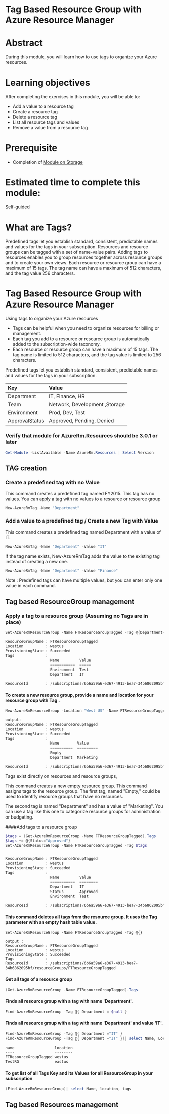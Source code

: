 # Tag Based Resource Group with Azure Resource Manager

# Abstract

During this module, you will learn how to use tags to organize your Azure resources.

# Learning objectives
After completing the exercises in this module, you will be able to:
* Add a value to a resource tag
* Create a resource tag
* Delete a resource tag
* List all resource tags and values
* Remove a value from a resource tag

# Prerequisite 
* Completion of [Module on Storage](https://github.com/Azure/onboarding-guidance/tree/master/windows/Module%20I)

# Estimated time to complete this module:
Self-guided

# What are Tags?
Predefined tags let you establish standard, consistent, predictable names and values for the tags in your subscription.  Resources and resource groups can be tagged with a set of name-value pairs. Adding tags to resources enables you to group resources together across resource groups and to create your own views. Each resource or resource group can have a maximum of 15 tags. The tag name can have a maximum of 512 characters, and the tag value 256 characters.

# Tag Based Resource Group with Azure Resource Manager


Using tags to organize your Azure resources

* Tags can be helpful when you need to organize resources for billing or management.
* Each tag you add to a resource or resource group is automatically added to the subscription-wide taxonomy.
* Each resource or resource group can have a maximum of 15 tags. The tag name is limited to 512 characters, and the tag value is limited to 256 characters.

Predefined tags let you establish standard, consistent, predictable names and values for the tags in your subscription. 


| Key | Value     |
| :------------- | :------------- |
| Department       | IT, Finance, HR       |  
| Team       | Network, Development ,Storage       |
| Environment       | Prod, Dev, Test       |
| ApprovalStatus       | Approved, Pending, Denied       |




### Verify that module for AzureRm.Resources should be 3.0.1 or later
```PowerShell
Get-Module -ListAvailable -Name AzureRm.Resources | Select Version
```

## TAG creation 

###  Create a predefined tag with no Value 

This command creates a predefined tag named FY2015. This tag has no values. You can apply a tag with no values to a resource or resource group
```PowerShell
New-AzureRmTag -Name "Department"
```
### Add a value to a predefined tag / Create a new Tag with Value

This command creates a predefined tag named Department with a value of IT.
```PowerShell
New-AzureRmTag -Name "Department" -Value "IT"
```
If the tag name exists, New-AzureRmTag adds the value to the existing tag instead of creating a new one.
```PowerShell
New-AzureRmTag -Name "Department" -Value "Finance"
```
Note : Predefined tags can have multiple values, but you can enter only one value in each command. 
        



## Tag based ResourceGroup management

### Apply a tag to a resource group (Assuming no Tags are in place)
```PowerShell
Set-AzureRmResourceGroup -Name FTResourceGroupTagged -Tag @{Department="IT";Environment="Test"}

ResourceGroupName : FTResourceGroupTagged
Location          : westus
ProvisioningState : Succeeded
Tags              :
                    Name         Value
                    ===========  =====
                    Environment  Test
                    Department   IT   

ResourceId        : /subscriptions/6b6a59a6-e367-4913-bea7-34b6862095bf/resourceGroups/FTResourceGroupTagged
```

#### To create a new resource group, provide a name and location for your resource group with Tag .
```PowerShell
New-AzureRmResourceGroup -Location "West US" -Name FTResourceGroupTagged -Tag @{Empty=$null; Department="Marketing"}

output:
ResourceGroupName : FTResourceGroupTagged
Location          : westus
ProvisioningState : Succeeded
Tags              :
                    Name        Value    
                    ==========  =========
                    Empty                
                    Department  Marketing

ResourceId        : /subscriptions/6b6a59a6-e367-4913-bea7-34b6862095bf/resourceGroups/FTResourceGroupTagged
```

Tags exist directly on resources and resource groups,

This command creates a new empty resource group. This command  assigns tags to the resource group. The first tag, named "Empty," could be used to identify resource groups that have no resources.

The second tag is named "Department" and has a value of "Marketing". You can use a tag like this one to categorize resource groups for administration or budgeting.


####Add tags to a resource group
```PowerShell
$tags = (Get-AzureRmResourceGroup -Name FTResourceGroupTagged).Tags
$tags += @{Status="Approved"}
Set-AzureRmResourceGroup -Name FTResourceGroupTagged -Tag $tags


ResourceGroupName : FTResourceGroupTagged
Location          : westus
ProvisioningState : Succeeded
Tags              :
                    Name         Value   
                    ===========  ========
                    Department   IT      
                    Status       Approved
                    Environment  Test    

ResourceId        : /subscriptions/6b6a59a6-e367-4913-bea7-34b6862095bf/resourceGroups/FTResourceGroupTagged
```

#### This command deletes all tags from the resource group. It uses the Tag parameter with an empty hash table value.

```
Set-AzureRmResourceGroup -Name FTResourceGroupTagged -Tag @{}

output :
ResourceGroupName : FTResourceGroupTagged
Location          : westus
ProvisioningState : Succeeded
Tags              :
ResourceId        : /subscriptions/6b6a59a6-e367-4913-bea7-34b6862095bf/resourceGroups/FTResourceGroupTagged
```

#### Get all tags of a resource group

```PowerShell
(Get-AzureRmResourceGroup -Name FTResourceGroupTagged).Tags
```
#### Finds all resource group with a tag with name 'Department'.
```PowerShell
Find-AzureRmResourceGroup -Tag @{ Department = $null }
```
#### Finds all resource group with a tag with name 'Department' and value 'IT'.
```PowerShell
Find-AzureRmResourceGroup -Tag @{ Department ="IT" }
Find-AzureRmResourceGroup -Tag @{ Department ="IT" })| select Name, Location

name                  location
----                  --------
FTResourceGroupTagged westus  
TestRG                eastus
```


#### To get list of all Tags Key and its Values for all ResourceGroup in your subscription
```PowerShell
(Find-AzureRmResourceGroup)| select Name, location, tags 

```


## Tag based Resources management

